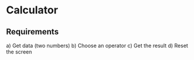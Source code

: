 # Calculator

## Requirements
a) Get data (two numbers)
b) Choose an operator
c) Get the result
d) Reset the screen